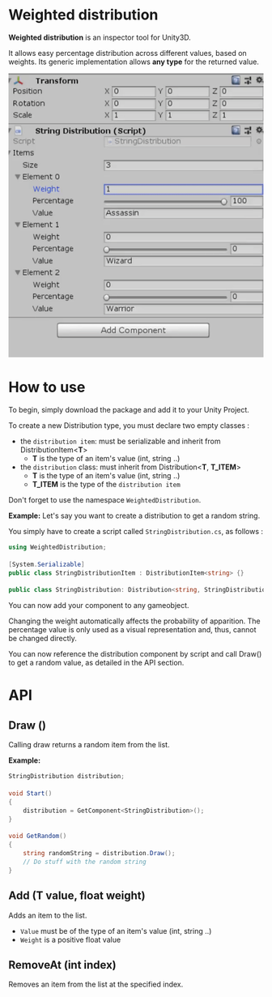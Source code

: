 # Weighted distribution

**Weighted distribution** is an inspector tool for Unity3D. 

It allows easy percentage distribution across different values, based on weights. Its generic implementation allows **any type** for the returned value.

![inspector](https://github.com/Pimeko/Weighted-Distribution/blob/master/Assets/WeightedDistribution/Documentation/demo.gif)

# How to use
To begin, simply download the package and add it to your Unity Project.

To create a new Distribution type, you must declare two empty classes :
- the `distribution item`: must be serializable and inherit from DistributionItem\<**T**>
	- **T** is the type of an item's value (int, string ..)
- the `distribution` class: must inherit from Distribution<**T**, **T_ITEM**>
	- **T** is the type of an item's value (int, string ..)
	- **T_ITEM** is the type of the `distribution item` 

Don't forget to use the namespace `WeightedDistribution`.

**Example:**
Let's say you want to create a distribution to get a random string.

You simply have to create a script called `StringDistribution.cs`, as follows :
```C#
using WeightedDistribution;

[System.Serializable]
public class StringDistributionItem : DistributionItem<string> {}

public class StringDistribution: Distribution<string, StringDistributionItem > {}
```

You can now add your component to any gameobject.

Changing the weight automatically affects the probability of apparition. The percentage value is only used as a visual representation and, thus, cannot be changed directly.

You can now reference the distribution component by script and call Draw() to get a random value, as detailed in the API section.

# API
## Draw ()

Calling draw returns a random item from the list.

**Example:**
```c#
StringDistribution distribution;

void Start()
{
	distribution = GetComponent<StringDistribution>();
}

void GetRandom()
{
	string randomString = distribution.Draw();
	// Do stuff with the random string
}
```

## Add (T value, float weight)
Adds an item to the list.

- `Value` must be of the type of an item's value (int, string ..)
- `Weight` is a positive float value

## RemoveAt (int index)
Removes an item from the list at the specified index.